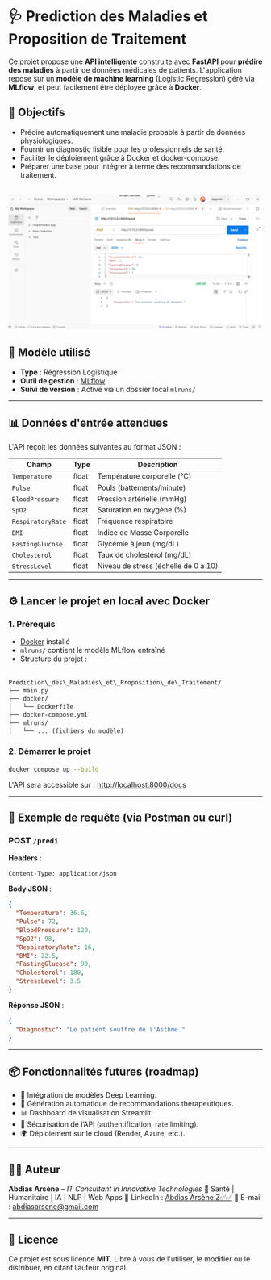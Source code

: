 # 🩺 Prediction des Maladies et Proposition de Traitement

Ce projet propose une **API intelligente** construite avec **FastAPI** pour **prédire des maladies** à partir de données médicales de patients. L'application repose sur un **modèle de machine learning** (Logistic Regression) géré via **MLflow**, et peut facilement être déployée grâce à **Docker**.

## 🚀 Objectifs

- Prédire automatiquement une maladie probable à partir de données physiologiques.
- Fournir un diagnostic lisible pour les professionnels de santé.
- Faciliter le déploiement grâce à Docker et docker-compose.
- Préparer une base pour intégrer à terme des recommandations de traitement.

![Postamn](./postmancapture.png)
---

## 🧠 Modèle utilisé

- **Type** : Régression Logistique
- **Outil de gestion** : [MLflow](https://mlflow.org/)
- **Suivi de version** : Activé via un dossier local `mlruns/`

---

## 📊 Données d'entrée attendues

L'API reçoit les données suivantes au format JSON :

| Champ              | Type    | Description                          |
|--------------------|---------|--------------------------------------|
| `Temperature`       | float   | Température corporelle (°C)          |
| `Pulse`             | float   | Pouls (battements/minute)            |
| `BloodPressure`     | float   | Pression artérielle (mmHg)           |
| `SpO2`              | float   | Saturation en oxygène (%)            |
| `RespiratoryRate`   | float   | Fréquence respiratoire               |
| `BMI`               | float   | Indice de Masse Corporelle           |
| `FastingGlucose`    | float   | Glycémie à jeun (mg/dL)              |
| `Cholesterol`       | float   | Taux de cholestérol (mg/dL)          |
| `StressLevel`       | float   | Niveau de stress (échelle de 0 à 10) |

---

## ⚙️ Lancer le projet en local avec Docker

### 1. Prérequis

- [Docker](https://www.docker.com/) installé
- `mlruns/` contient le modèle MLflow entraîné
- Structure du projet :

```

Prediction\_des\_Maladies\_et\_Proposition\_de\_Traitement/
├── main.py
├── docker/
│   └── Dockerfile
├── docker-compose.yml
├── mlruns/
│   └── ... (fichiers du modèle)

````

### 2. Démarrer le projet

```bash
docker compose up --build
````

L'API sera accessible sur : [http://localhost:8000/docs](http://localhost:8000/docs)

---

## 🧪 Exemple de requête (via Postman ou curl)

### POST `/predi`

**Headers** :

```http
Content-Type: application/json
```

**Body JSON** :

```json
{
  "Temperature": 36.6,
  "Pulse": 72,
  "BloodPressure": 120,
  "SpO2": 98,
  "RespiratoryRate": 16,
  "BMI": 22.5,
  "FastingGlucose": 90,
  "Cholesterol": 180,
  "StressLevel": 3.5
}
```

**Réponse JSON** :

```json
{
  "Diagnostic": "Le patient souffre de l'Asthme."
}
```

---

## 📦 Fonctionnalités futures (roadmap)

* 🔬 Intégration de modèles Deep Learning.
* 🧾 Génération automatique de recommandations thérapeutiques.
* 📊 Dashboard de visualisation Streamlit.
* 🔐 Sécurisation de l’API (authentification, rate limiting).
* 🌍 Déploiement sur le cloud (Render, Azure, etc.).

---

## 👨‍💻 Auteur

**Abdias Arsène** – *IT Consultant in Innovative Technologies*
💼 Santé | Humanitaire | IA | NLP | Web Apps
🔗 LinkedIn : [Abdias Arsène.Z✅✅](https://www.linkedin.com/in/abdias-arsene)
📧 E-mail : abdiasarsene@gmail.com

---

## 📝 Licence

Ce projet est sous licence **MIT**.
Libre à vous de l'utiliser, le modifier ou le distribuer, en citant l’auteur original.
